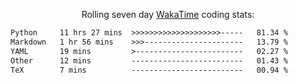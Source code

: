 <p align="center">Rolling seven day <a href="https://wakatime.com/@syrkis"/>WakaTime</a> coding stats:</p>
<!--START_SECTION:waka-->

```txt
Python     11 hrs 27 mins  >>>>>>>>>>>>>>>>>>>>-----   81.34 %
Markdown   1 hr 56 mins    >>>----------------------   13.79 %
YAML       19 mins         >------------------------   02.27 %
Other      12 mins         -------------------------   01.43 %
TeX        7 mins          -------------------------   00.94 %
```

<!--END_SECTION:waka-->
